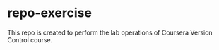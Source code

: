 # repo-exercise
This repo is created to perform the lab operations of Coursera Version Control course.
